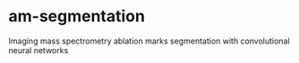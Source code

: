 # am-segmentation
Imaging mass spectrometry ablation marks segmentation with convolutional neural networks
